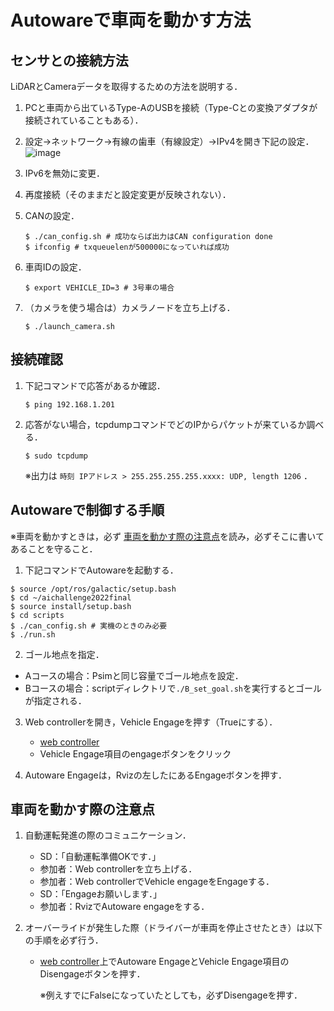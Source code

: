 # Autowareで車両を動かす方法
## センサとの接続方法
LiDARとCameraデータを取得するための方法を説明する．


1. PCと車両から出ているType-AのUSBを接続（Type-Cとの変換アダプタが接続されていることもある）．
2. 設定→ネットワーク→有線の歯車（有線設定）→IPv4を開き下記の設定．
    ![image](https://user-images.githubusercontent.com/45618513/173177397-444d40da-1146-4d02-be77-e96ac2054268.png)

3. IPv6を無効に変更．
4. 再度接続（そのままだと設定変更が反映されない）．

5. CANの設定．
    ```
    $ ./can_config.sh # 成功ならば出力はCAN configuration done
    $ ifconfig # txqueuelenが500000になっていれば成功
    ```

6. 車両IDの設定．
    ```
    $ export VEHICLE_ID=3 # 3号車の場合
    ```
7. （カメラを使う場合は）カメラノードを立ち上げる．
    ```
    $ ./launch_camera.sh
    ```


## 接続確認

1. 下記コマンドで応答があるか確認．
    ```
    $ ping 192.168.1.201
    ```
2. 応答がない場合，tcpdumpコマンドでどのIPからパケットが来ているか調べる．
    ```
    $ sudo tcpdump
    ```
    ※出力は `時刻 IPアドレス > 255.255.255.255.xxxx: UDP, length 1206` ．

## Autowareで制御する手順
※車両を動かすときは，必ず [車両を動かす際の注意点](#車両を動かす際の注意点)を読み，必ずそこに書いてあることを守ること．

1. 下記コマンドでAutowareを起動する．
```
$ source /opt/ros/galactic/setup.bash
$ cd ~/aichallenge2022final
$ source install/setup.bash
$ cd scripts
$ ./can_config.sh # 実機のときのみ必要
$ ./run.sh
```

2. ゴール地点を指定．
- Aコースの場合：Psimと同じ容量でゴール地点を設定．
- Bコースの場合：scriptディレクトリで`./B_set_goal.sh`を実行するとゴールが指定される．

3. Web controllerを開き，Vehicle Engageを押す（Trueにする）．
    - [web controller](localhost:8085/web_controller/index.html)
    - Vehicle Engage項目のengageボタンをクリック

4. Autoware Engageは，Rvizの左したにあるEngageボタンを押す．



## 車両を動かす際の注意点

1. 自動運転発進の際のコミュニケーション．
    - SD：「自動運転準備OKです．」
    - 参加者：Web controllerを立ち上げる．
    - 参加者：Web controllerでVehicle engageをEngageする．
    - SD：「Engageお願いします．」
    - 参加者：RvizでAutoware engageをする．

2. オーバーライドが発生した際（ドライバーが車両を停止させたとき）は以下の手順を必ず行う．
    - [web controller](localhost:8085/web_controller/index.html)上でAutoware EngageとVehicle Engage項目のDisengageボタンを押す．
    
        ※例えすでにFalseになっていたとしても，必ずDisengageを押す．


